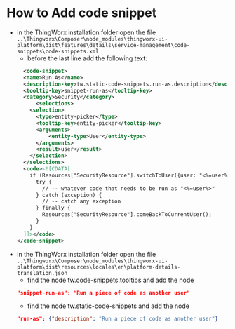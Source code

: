 # How to Add code snippet
- in the ThingWorx installation folder open the file ```..\Thingworx\Composer\node_modules\thingworx-ui-platform\dist\features\details\service-management\code-snippets\code-snippets.xml```
  - before the last line </code-snippets> add the following text:
  ```XML
	<code-snippet>
    <name>Run As</name>
    <description-key>tw.static-code-snippets.run-as.description</description-key>
    <tooltip-key>snippet-run-as</tooltip-key>
    <category>Security</category>
		<selections>
      <selection>
        <type>entity-picker</type>
        <tooltip-key>entity-picker</tooltip-key>
        <arguments>
            <entity-type>User</entity-type>
        </arguments>
        <result>user</result>
      </selection>
    </selections>
    <code><![CDATA[
      if (Resources["SecurityResource"].switchToUser({user: "<%=user%>"})) {
        try {
          // -- whatever code that needs to be run as "<%=user%>"
        } catch (exception) {
          // -- catch any exception
        } finally {
          Resources["SecurityResource"].comeBackToCurrentUser();
        }
      }
    ]]></code>
  </code-snippet>
  ```
- in the ThingWorx installation folder open the file ```..\Thingworx\Composer\node_modules\thingworx-ui-platform\dist\resources\locales\en\platform-details-translation.json```
  - find the node tw.code-snippets.tooltips and add the node
  ```JSON
  "snippet-run-as": "Run a piece of code as another user"
  ```
  - find the node tw.static-code-snippets and add the node
  ```JSON
  "run-as": {"description": "Run a piece of code as another user"}
  ```